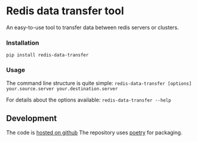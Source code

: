 # Redis data transfer tool

An easy-to-use tool to transfer data between redis servers or clusters.

### Installation
```pip install redis-data-transfer```

### Usage

The command line structure is quite simple:
```redis-data-transfer [options] your.source.server your.destination.server```

For details about the options available:
```redis-data-transfer --help```


## Development

The code is [hosted on github](https://github.com/EDITD/redis_data_transfer)
The repository uses [poetry](https://python-poetry.org/) for packaging.
